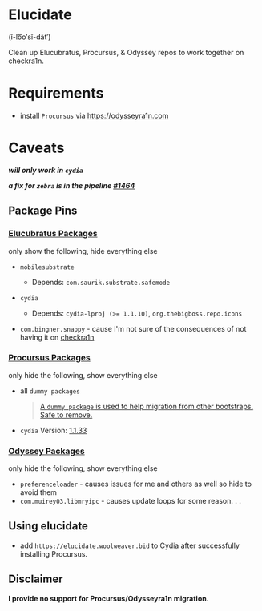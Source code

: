 # Elucidate

 (ĭ-lo͞o′sĭ-dāt′) 

Clean up Elucubratus, Procursus, & Odyssey repos to work together on checkra1n.

# Requirements

 * install `Procursus` via https://odysseyra1n.com

# Caveats

***will only work in `cydia`***    

***a fix for `zebra` is in the pipeline [#1464](https://github.com/zbrateam/Zebra/issues/1464#issuecomment-692360058)***

## Package Pins

### [Elucubratus Packages](https://github.com/mwoolweaver/elucidate/blob/master/etc/apt/preferences.d/_elucidate_elucubratus)

only show the following, hide everything else

  * `mobilesubstrate`

    * Depends: `com.saurik.substrate.safemode`

  * `cydia`

    * Depends: `cydia-lproj (>= 1.1.10)`, `org.thebigboss.repo.icons`

  * `com.bingner.snappy` - cause I'm not sure of the consequences of not having it on [checkra1n](https://checkra.in)

### [Procursus Packages](https://github.com/mwoolweaver/elucidate/blob/master/etc/apt/preferences.d/_elucidate_procursus)

only hide the following, show everything else

   * all `dummy packages` 
      > [A `dummy package` is used to help migration from other bootstraps. Safe to remove.](https://github.com/ProcursusTeam/Procursus/blob/master/build_tools/make_dummy.sh)
  
   * `cydia` Version: [1.1.33](https://github.com/ProcursusTeam/repo/blob/master/pool/main/iphoneos-arm64/1600/cydia_1.1.33_iphoneos-arm.deb)
 
### [Odyssey Packages](https://github.com/mwoolweaver/elucidate/blob/master/etc/apt/preferences.d/_elucidate_odyssey)

only hide the following, show everything else

 * `preferenceloader` - causes issues for me and others as well so hide to avoid them
 * `com.muirey03.libmryipc` - causes update loops for some reason. . .

## Using elucidate

 * add `https://elucidate.woolweaver.bid` to Cydia after successfully installing Procursus.

## Disclaimer

   **I provide no support for Procursus/Odysseyra1n migration.**
